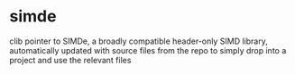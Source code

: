 # simde
clib pointer to SIMDe, a broadly compatible header-only SIMD library, automatically updated with source files from the repo to simply drop into a project and use the relevant files
